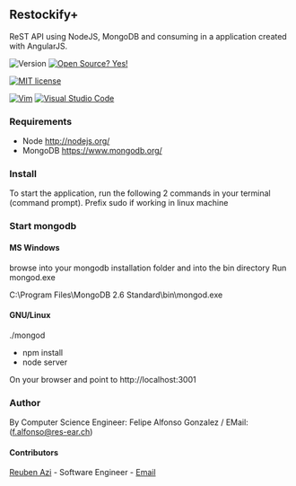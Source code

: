 ## Restockify+
ReST API using NodeJS, MongoDB and consuming in a application created with AngularJS. 

![Version](https://img.shields.io/github/release/NymexData/Restockify.svg?style=flat&color=blue)
[![Open Source? Yes!](https://badgen.net/badge/Open%20Source%20%3F/Yes%21/blue?icon=github)](https://github.com/Naereen/badges/)

[![MIT license](https://img.shields.io/badge/License-MIT-blue.svg)](https://lbesson.mit-license.org/)
<!--
[![GPL license](https://img.shields.io/badge/License-GPL-blue.svg)](http://perso.crans.org/besson/LICENSE.html)
-->

[![Vim](https://img.shields.io/badge/--019733?logo=vim)](https://www.vim.org/)
[![Visual Studio Code](https://img.shields.io/badge/--007ACC?logo=visual%20studio%20code&logoColor=ffffff)](https://code.visualstudio.com/)

### Requirements
* Node http://nodejs.org/
* MongoDB https://www.mongodb.org/

### Install
To start the application, run the following 2 commands in your terminal (command prompt).
Prefix sudo if working in linux machine

### Start mongodb
#### MS Windows
browse into your mongodb installation folder and into the bin directory
Run mongod.exe

C:\Program Files\MongoDB 2.6 Standard\bin\mongod.exe

#### GNU/Linux
./mongod

* npm install
* node server

On your browser and point to http://localhost:3001

### Author
By Computer Science Engineer: Felipe Alfonso Gonzalez / EMail: (f.alfonso@res-ear.ch)

#### Contributors
[Reuben Azi](https://geekyourselfblog.wordpress.com/) - Software Engineer - [Email](mailto:cheerantz@gmail.com) 


